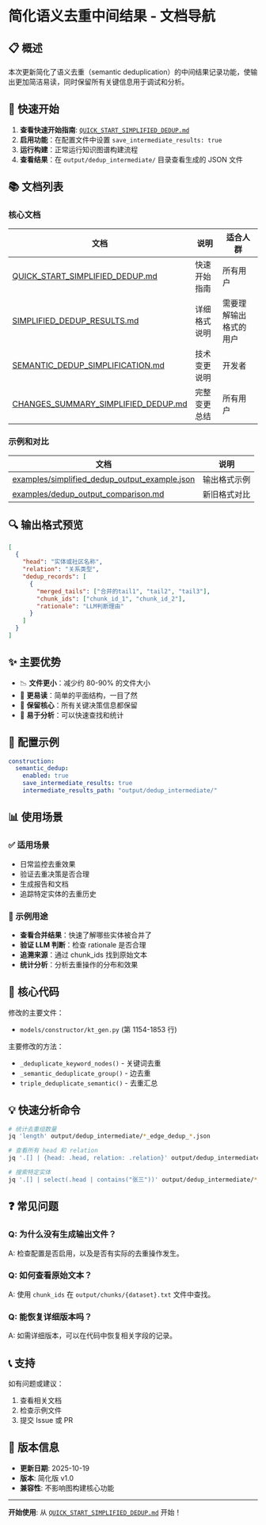 # 简化语义去重中间结果 - 文档导航

## 📋 概述

本次更新简化了语义去重（semantic deduplication）的中间结果记录功能，使输出更加简洁易读，同时保留所有关键信息用于调试和分析。

## 🚀 快速开始

1. **查看快速开始指南**: [`QUICK_START_SIMPLIFIED_DEDUP.md`](./QUICK_START_SIMPLIFIED_DEDUP.md)
2. **启用功能**：在配置文件中设置 `save_intermediate_results: true`
3. **运行构建**：正常运行知识图谱构建流程
4. **查看结果**：在 `output/dedup_intermediate/` 目录查看生成的 JSON 文件

## 📚 文档列表

### 核心文档

| 文档 | 说明 | 适合人群 |
|------|------|----------|
| [QUICK_START_SIMPLIFIED_DEDUP.md](./QUICK_START_SIMPLIFIED_DEDUP.md) | 快速开始指南 | 所有用户 |
| [SIMPLIFIED_DEDUP_RESULTS.md](./SIMPLIFIED_DEDUP_RESULTS.md) | 详细格式说明 | 需要理解输出格式的用户 |
| [SEMANTIC_DEDUP_SIMPLIFICATION.md](./SEMANTIC_DEDUP_SIMPLIFICATION.md) | 技术变更说明 | 开发者 |
| [CHANGES_SUMMARY_SIMPLIFIED_DEDUP.md](./CHANGES_SUMMARY_SIMPLIFIED_DEDUP.md) | 完整变更总结 | 所有用户 |

### 示例和对比

| 文档 | 说明 |
|------|------|
| [examples/simplified_dedup_output_example.json](./examples/simplified_dedup_output_example.json) | 输出格式示例 |
| [examples/dedup_output_comparison.md](./examples/dedup_output_comparison.md) | 新旧格式对比 |

## 🔍 输出格式预览

```json
[
  {
    "head": "实体或社区名称",
    "relation": "关系类型",
    "dedup_records": [
      {
        "merged_tails": ["合并的tail1", "tail2", "tail3"],
        "chunk_ids": ["chunk_id_1", "chunk_id_2"],
        "rationale": "LLM判断理由"
      }
    ]
  }
]
```

## ✨ 主要优势

- 📉 **文件更小**：减少约 80-90% 的文件大小
- 📖 **更易读**：简单的平面结构，一目了然
- 🎯 **保留核心**：所有关键决策信息都保留
- 🔧 **易于分析**：可以快速查找和统计

## 🔧 配置示例

```yaml
construction:
  semantic_dedup:
    enabled: true
    save_intermediate_results: true
    intermediate_results_path: "output/dedup_intermediate/"
```

## 📊 使用场景

### ✅ 适用场景
- 日常监控去重效果
- 验证去重决策是否合理
- 生成报告和文档
- 追踪特定实体的去重历史

### 📝 示例用途
- **查看合并结果**：快速了解哪些实体被合并了
- **验证 LLM 判断**：检查 rationale 是否合理
- **追溯来源**：通过 chunk_ids 找到原始文本
- **统计分析**：分析去重操作的分布和效果

## 🔗 核心代码

修改的主要文件：
- `models/constructor/kt_gen.py` (第 1154-1853 行)

主要修改的方法：
- `_deduplicate_keyword_nodes()` - 关键词去重
- `_semantic_deduplicate_group()` - 边去重
- `triple_deduplicate_semantic()` - 去重汇总

## 💡 快速分析命令

```bash
# 统计去重组数量
jq 'length' output/dedup_intermediate/*_edge_dedup_*.json

# 查看所有 head 和 relation
jq '.[] | {head: .head, relation: .relation}' output/dedup_intermediate/*_edge_dedup_*.json

# 搜索特定实体
jq '.[] | select(.head | contains("张三"))' output/dedup_intermediate/*_edge_dedup_*.json
```

## ❓ 常见问题

### Q: 为什么没有生成输出文件？
A: 检查配置是否启用，以及是否有实际的去重操作发生。

### Q: 如何查看原始文本？
A: 使用 `chunk_ids` 在 `output/chunks/{dataset}.txt` 文件中查找。

### Q: 能恢复详细版本吗？
A: 如需详细版本，可以在代码中恢复相关字段的记录。

## 📞 支持

如有问题或建议：
1. 查看相关文档
2. 检查示例文件
3. 提交 Issue 或 PR

## 📅 版本信息

- **更新日期**: 2025-10-19
- **版本**: 简化版 v1.0
- **兼容性**: 不影响图构建核心功能

---

**开始使用**: 从 [`QUICK_START_SIMPLIFIED_DEDUP.md`](./QUICK_START_SIMPLIFIED_DEDUP.md) 开始！
